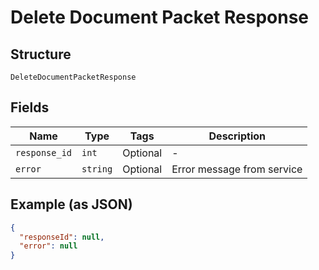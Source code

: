 
# Delete Document Packet Response

## Structure

`DeleteDocumentPacketResponse`

## Fields

| Name | Type | Tags | Description |
|  --- | --- | --- | --- |
| `response_id` | `int` | Optional | - |
| `error` | `string` | Optional | Error message from service |

## Example (as JSON)

```json
{
  "responseId": null,
  "error": null
}
```

